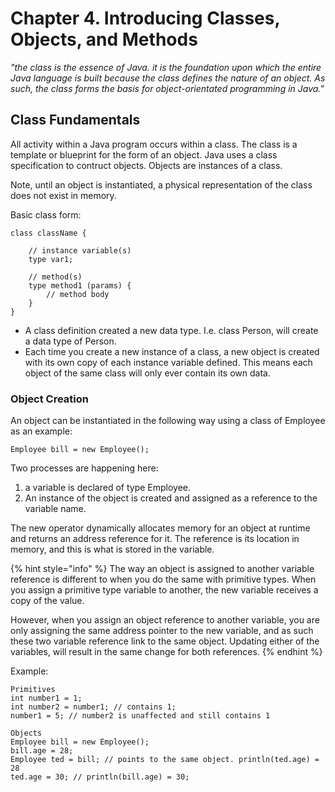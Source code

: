 # Chapter 4. Introducing Classes, Objects, and Methods

*"the class is the essence of Java. it is the foundation upon which the entire Java language is built because the class defines the nature 
of an object. As such, the class forms the basis for object-orientated programming in Java."*

## Class Fundamentals
All activity within a Java program occurs within a class. 
The class is a template or blueprint for the form of an object. Java uses a class specification to contruct objects. Objects are instances of a class.

Note, until an object is instantiated, a physical representation of the class does not exist in memory.

Basic class form:
```aidl
class className {
    
    // instance variable(s)
    type var1;
    
    // method(s)
    type method1 (params) {
        // method body
    }   
}
```
* A class definition created a new data type. I.e. class Person, will create a data type of Person.
* Each time you create a new instance of a class, a new object is created with its own copy of each instance variable defined. This means each object of the
same class will only ever contain its own data.
  
### Object Creation
An object can be instantiated in the following way using a class of Employee as an example:
```aidl
Employee bill = new Employee(); 
```
Two processes are happening here:

1. a variable is declared of type Employee.
2. An instance of the object is created and assigned as a reference to the variable name.

The new operator dynamically allocates memory for an object at runtime and returns an address reference for it. The reference is its location in memory, and
this is what is stored in the variable.

{% hint style="info" %}
The way an object is assigned to another variable reference is different to when you do the same with primitive types.
When you assign a primitive type variable to another, the new variable receives a copy of the value.

However, when you assign an object reference to another variable, you are only assigning the same address pointer to the new variable, and as such 
these two variable reference link to the same object. Updating either of the variables, will result in the same change for both references.
{% endhint %}

Example:
```aidl
Primitives
int number1 = 1;
int number2 = number1; // contains 1;
number1 = 5; // number2 is unaffected and still contains 1

Objects
Employee bill = new Employee();
bill.age = 28;
Employee ted = bill; // points to the same object. println(ted.age) = 28
ted.age = 30; // println(bill.age) = 30;

```

